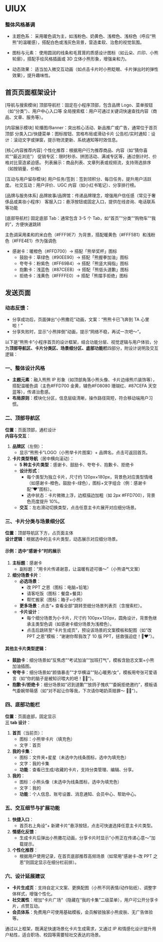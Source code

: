 # UIUX

### 整体风格基调

-   主题色系：
    采用暖色调为主，如浅粉色、奶黄色、浅橙色、浅棕色（呼应“熊熊”的温暖感），搭配白色或浅灰色背景，营造柔软、治愈的视觉氛围。

-   图标与元素：
    使用圆润的线条和毛茸茸的质感设计图标（如云朵、爪印、小熊轮廓），搭配手绘风格插画或 3D 立体小熊形象，增强亲和力。

-   动态效果：
    适当加入微交互动画（如点击卡片时小熊眨眼、卡片弹出时的弹性效果），提升趣味性。

## 首页页面框架设计

[导航与搜索模块]
顶部导航栏：固定在小程序顶部，包含品牌 Logo、菜单按钮（如“分类”）、用户中心入口等
全局搜索框：用户可通过关键词快速查找内容（商品、文章、服务等）。

[内容展示模块]
轮播图/Banner：突出核心活动、新品推广或广告，通常位于首页顶部
分类入口/快捷菜单：图标按钮、宫格布局或滑动卡片
公告栏/实时通知：设计：滚动文字或弹窗，提示物流更新、系统通知等时效信息。

[核心内容推荐内容]
个性化推荐：根据用户行为推荐商品、内容（如“猜你喜欢”“最近浏览”）
促销专区：限时秒杀、拼团活动、满减专区等，通过倒计时、价格对比营造紧迫感。
列表展示：商品列表、文章列表或视频流，支持筛选排序（如按销量、价格）

[互动与用户留存模块]
用户任务/签到：签到领积分、每日任务，提升用户活跃度。
社交互动：用户评价、UGC 内容（如小红书笔记）、分享排行榜。

[品牌与服务体系]
品牌故事/品牌馆：传递品牌理念，增强用户信任感（常见于奢侈品或美妆小程序）
客服入口：悬浮按钮或固定入口，提供在线咨询、电话联系等功能

[底部导航栏]
固定底部 Tab：通常包含 3-5 个 Tab，如“首页”“分类”“购物车”“我的”，方便快速跳转

主色调采用柔和的米白色（#FFF9E7）为背景，搭配暖黄色（#FFF5B1）和浅粉色（#FFE4E1）作为强调色

-   感谢卡：暖橙色（#FFD700）→ 搭配「熊举奖杯」图标
    -   鼓励卡：草绿色（#90EE90）→ 搭配「熊握拳加油」图标
    -   夸夸卡：粉紫色（#FF69B4）→ 搭配「熊竖大拇指」图标
    -   抱歉卡：浅蓝色（#87CEEB）→ 搭配「熊低头道歉」图标
    -   拒绝卡：浅黄色（#FFFFE0）→ 搭配「熊摆手拒绝」图标

## 发送页面

### 动态反馈：

-   分享成功后，页面弹出“小熊撒花”动画，文案：“熊熊卡已飞奔到 TA 心里啦！”
-   分享失败时，显示“小熊摔倒”动画，提示“网络不稳，再试一次吧～”。

以下是“熊熊卡”小程序首页的设计框架，结合功能分层、视觉逻辑与用户体验，分为**顶部导航区、卡片分类区、场景细分区、底部功能栏**四部分，附设计说明及交互逻辑：

### **一、整体设计风格**

-   **主题元素**：融入熊熊 IP 形象（如顶部角落小熊头像、卡片边缘熊爪装饰等），搭配温暖色调（主色#FFD700 金黄，辅色#F08080 珊瑚红、#87CEFA 天空蓝等），传递治愈感。
-   **布局原则**：模块化分区，信息层级清晰，操作路径简短，符合移动端用户习惯。

### **二、顶部导航区**

**位置**：页面顶部，通栏设计  
**内容与交互**：

1. **品牌区**（左侧）：
    - 显示“熊熊卡”LOGO（小熊举卡片图案）+ 品牌名，点击可返回首页。
2. **卡片类型导航**（居中横向滚动）：
    - **5 种主卡片类型**：感谢卡、鼓励卡、夸夸卡、抱歉卡、拒绝卡
    - **设计形式**：
        - 每个类型为独立卡片，尺寸约 120px×180px，背景色对应类型情绪（如感谢卡-橙色，鼓励卡-绿色），图标+文字组合（例：感谢卡配“❤️”图标）。
        - 选中状态：卡片微微上浮，边框描边加粗（如 2px #FFD700），背景色亮度提升 10%。
    - **交互**：左右滑动切换类型，点击任意主卡片展开对应细分场景。

### **三、卡片分类与场景细分区**

**位置**：顶部导航区下方，占页面主体  
**设计逻辑**：根据选中的主卡片类型，动态展示对应细分场景。

#### **示例：选中“感谢卡”时的展示**

1. **主标题**：感谢卡
    - 副标题：“用卡片传递谢意，让温暖有迹可循～”（小熊语气文案）
2. **细分场景卡片**：
    - **必选场景**：
        - 改 PPT 之恩（图标：电脑+铅笔）
        - 请客吃饭（图标：餐盘+餐具）
        - 帮忙搬家（图标：箱子+小熊）
    - **更多场景**：点击“+ 查看全部”跳转至细分场景列表页（含搜索栏）。
    - **卡片设计**：
        - 每个细分场景为小卡片，尺寸约 100px×120px，圆角设计，背景色继承主类型色调（如感谢卡细分场景为浅橙色）。
        - 点击后跳转至“卡片生成页”，预设该场景的文案模板和配图（如“改 PPT 之恩”模板：“谢谢你帮我改了 10 版 PPT，拯救强迫症！🐻❤️”）。

#### **其他主卡片类型逻辑**：

-   **鼓励卡**：细分场景如“反焦虑”“考试加油”“加班打气”，模板含励志文案+小熊加油插图。
-   **夸夸卡**：细分场景如“颜值暴击”“才华横溢”“贴心暖男/女”，模板用夸张可爱语言（如“你的脑子是被知识喂大的吧！🐻✨”）。
-   **抱歉卡/拒绝卡**：细分场景如“迟到道歉”“放鸽子愧疚”“委婉拒绝邀约”，模板语气委婉带萌感（如“对不起让你等我，下次请你喝奶茶赔罪～ 🐻🥤”）。

### **四、底部功能栏**

**位置**：页面底部，固定显示  
**三 tab 设计**：

1. **首页**（当前页）：
    - 图标：小熊举卡片（填充色）
    - 文字：首页
2. **我的卡集**：
    - 图标：文件夹+星星（未选中为线条图标，选中为填充色）
    - 文字：我的卡集
    - **功能**：查看已生成/收藏的卡片，支持分类管理、编辑、分享。
3. **我的**：
    - 图标：小熊头像（未选中为线条图标，选中为填充色）
    - 文字：我的
    - **功能**：个人信息、账号设置、消息通知、会员中心、帮助中心。

### **五、交互细节与扩展功能**

1. **快捷入口**：
    - 首页右上角设“+ 新建卡片”悬浮按钮，点击可快速选择任意主卡片类型。
2. **情感化反馈**：
    - 生成卡片后弹出小熊撒花动画，分享卡片时显示“小熊正在传递心意～”加载提示。
3. **个性化推荐**：
    - 根据用户使用记录，在首页底部推荐高频场景（如常用“感谢卡-改 PPT 之恩”则固定显示在细分栏前排）。

### **六、设计延展建议**

-   **卡片生成页**：支持自定义文案、更换配图（小熊不同表情/动作贴纸）、调整字体样式，增强个性化。
-   **社交属性**：增加“卡片广场”（隐藏在“我的卡集”二级菜单），用户可公开分享卡片，点赞互动。
-   **会员体系**：免费用户可使用基础模板，会员解锁独家小熊皮肤、无广告体验等。

通过以上框架，既满足快速场景化卡片生成需求，又通过 IP 和情感化设计提升用户粘性，适合职场、校园等需要轻社交表达的场景。
